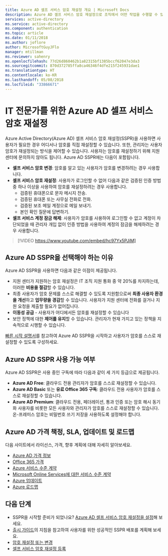 ```yaml
---
title: Azure AD 셀프 서비스 암호 재설정 개요 | Microsoft Docs
description: Azure AD 셀프 서비스 암호 재설정으로 조직에서 어떤 작업을 수행할 수 있나요?
services: active-directory
ms.service: active-directory
ms.component: authentication
ms.topic: article
ms.date: 01/11/2018
ms.author: joflore
author: MicrosoftGuyJFlo
manager: mtillman
ms.reviewer: sahenry
ms.openlocfilehash: 77d26d860462b1a82315bf1385bccf62047e3da3
ms.sourcegitcommit: 870d372785ffa8ca46346f4dfe215f245931dae1
ms.translationtype: HT
ms.contentlocale: ko-KR
ms.lasthandoff: 05/08/2018
ms.locfileid: "33866671"
---
```

# <a name="azure-ad-self-service-password-reset-for-the-it-professional"></a>IT 전문가를 위한 Azure AD 셀프 서비스 암호 재설정

Azure Active Directory(Azure AD) 셀프 서비스 암호 재설정(SSPR)을 사용하면 사용자가 필요한 경우 어디서나 암호를 직접 재설정할 수 있습니다. 또한, 관리자는 사용자 암호가 재설정되는 방식을 제어할 수 있습니다. 사용자는 암호를 재설정하기 위해 지원 센터에 문의하지 않아도 됩니다. Azure AD SSPR에는 다음이 포함됩니다.

* **셀프 서비스 암호 변경**: 암호를 알고 있는 사용자가 암호를 변경하려는 경우 사용합니다.
* **셀프 서비스 암호 재설정**: 사용자가 로그인할 수 없어 다음과 같은 검증된 인증 방법 중 하나 이상을 사용하여 암호를 재설정하려는 경우 사용합니다.
   * 검증된 휴대폰으로 문자 메시지 전송.
   * 검증된 휴대폰 또는 사무실 전화로 전화.
   * 검증된 보조 메일 계정으로 메일 보내기.
   * 본인 확인 질문에 답변하기.
* **셀프 서비스 계정 잠금 해제**: 사용자가 암호를 사용하여 로그인할 수 없고 계정이 차단되었을 때 관리자 개입 없이 인증 방법을 사용하여 계정의 잠금을 해제하려는 경우 사용합니다.

> [!VIDEO https://www.youtube.com/embed/hc97Yx5PJiM]

## <a name="why-choose-azure-ad-sspr"></a>Azure AD SSPR을 선택해야 하는 이유

Azure AD SSPR을 사용하면 다음과 같은 이점이 제공됩니다.

* 지원 센터가 지원하는 암호 재설정은 IT 조직 지원 통화 중 약 20%를 차지하는데, 이러한 **비용을 절감**할 수 있습니다. 
* 최종 사용자가 암호 문제를 스스로 해결할 수 있도록 지원함으로써 **최종 사용자 환경을 개선**하고  **업무량을 경감**할 수 있습니다. 사용자가 지원 센터에 전화를 걸거나 지원 요청을 제출할 필요가 없어집니다.
* **이동성 공급** - 사용자가 어디에서든 암호를 재설정할 수 있습니다
* 보안 정책에 대한 **제어를 유지**할 수 있습니다. 관리자가 현재 가지고 있는 정책을 지속적으로 시행할 수 있습니다.

[빠른 시작 설명서](quickstart-sspr.md)를 참고하여 Azure AD SSPR을 시작하고 사용자가 암호를 스스로 재설정할 수 있도록 구성하세요.

## <a name="azure-ad-sspr-availability"></a>Azure AD SSPR 사용 가능 여부

Azure AD SSPR은 사용 중인 구독에 따라 다음과 같이 세 가지 등급으로 제공됩니다.

* **Azure AD Free**: 클라우드 전용 관리자가 암호를 스스로 재설정할 수 있습니다.
* **Azure AD Basic** 또는 **유료 Office 365 구독**: 클라우드 전용 사용자가 암호를 스스로 재설정할 수 있습니다.
* **Azure AD Premium**: 클라우드 전용, 페더레이션, 통과 인증 또는 암호 해시 동기화 사용자를 비롯한 모든 사용자와 관리자가 암호를 스스로 재설정할 수 있습니다. 온-프레미스 암호는 비밀번호 쓰기 저장을 사용하도록 설정해야 합니다.

## <a name="azure-ad-pricing-sla-updates-and-roadmap"></a>Azure AD 가격 책정, SLA, 업데이트 및 로드맵

다음 사이트에서 라이선스, 가격, 향후 계획에 대해 자세히 알아보세요.

* [Azure AD 가격 정보](https://azure.microsoft.com/pricing/details/active-directory/)
* [Office 365 가격](https://products.office.com/compare-all-microsoft-office-products?tab=2)
* [Azure 서비스 수준 계약](https://azure.microsoft.com/support/legal/sla/)
* [Microsoft Online Services에 대한 서비스 수준 계약](http://go.microsoft.com/fwlink/?LinkID=272026&clcid=0x409)
* [Azure 업데이트](https://azure.microsoft.com/updates/)
* [Azure 로드맵](https://www.microsoft.com/cloud-platform/roadmap-recently-available)

## <a name="next-steps"></a>다음 단계

* SSPR을 시작할 준비가 되었나요? [Azure AD 셀프 서비스 암호 재설정을 설정](quickstart-sspr.md)해 보세요.
* [출시 가이드](howto-sspr-deployment.md)의 지침을 참고하여 사용자를 위한 성공적인 SSPR 배포를 계획해 보세요.
* [암호 재설정 또는 변경](../active-directory-passwords-update-your-own-password.md)
* [셀프 서비스 암호 재설정 등록](../active-directory-passwords-reset-register.md)
